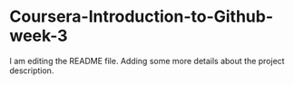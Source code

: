 # Coursera-Introduction-to-Github-week-3

I am editing the README file. Adding some more details about the project description.
